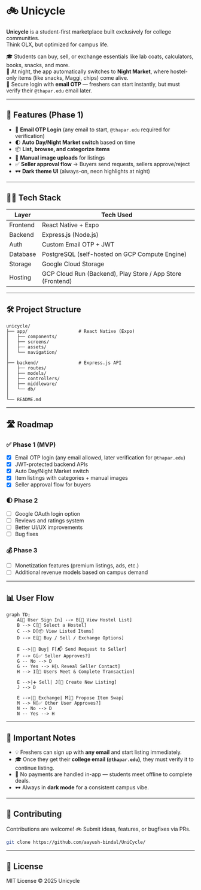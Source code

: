 # 🚲 Unicycle

**Unicycle** is a student-first marketplace built exclusively for college communities.  
Think OLX, but optimized for campus life.  

🎓 Students can buy, sell, or exchange essentials like lab coats, calculators, books, snacks, and more.  
🌙 At night, the app automatically switches to **Night Market**, where hostel-only items (like snacks, Maggi, chips) come alive.  
🔐 Secure login with **email OTP** — freshers can start instantly, but must verify their `@thapar.edu` email later.  

---

## 🚀 Features (Phase 1)

- 🔐 **Email OTP Login** (any email to start, `@thapar.edu` required for verification)  
- 🌓 **Auto Day/Night Market switch** based on time  
- 📦 **List, browse, and categorize items**  
- 📸 **Manual image uploads** for listings  
- ✅ **Seller approval flow** → Buyers send requests, sellers approve/reject  
- 🕶️ **Dark theme UI** (always-on, neon highlights at night)  

---

## 🧑‍💻 Tech Stack

| Layer       | Tech Used |
|-------------|-----------|
| Frontend    | React Native + Expo |
| Backend     | Express.js (Node.js) |
| Auth        | Custom Email OTP + JWT |
| Database    | PostgreSQL (self-hosted on GCP Compute Engine) |
| Storage     | Google Cloud Storage |
| Hosting     | GCP Cloud Run (Backend), Play Store / App Store (Frontend) |

---

## 🛠️ Project Structure

```
unicycle/
├── app/                   # React Native (Expo)
│   ├── components/
│   ├── screens/
│   ├── assets/
│   └── navigation/
│
├── backend/               # Express.js API
│   ├── routes/
│   ├── models/
│   ├── controllers/
│   ├── middleware/
│   └── db/
│
└── README.md
```

---

## 🛣️ Roadmap

### ✅ Phase 1 (MVP)
- [x] Email OTP login (any email allowed, later verification for `@thapar.edu`)  
- [x] JWT-protected backend APIs  
- [x] Auto Day/Night Market switch  
- [x] Item listings with categories + manual images  
- [x] Seller approval flow for buyers  

### 🌓 Phase 2
- [ ] Google OAuth login option  
- [ ] Reviews and ratings system  
- [ ] Better UI/UX improvements  
- [ ] Bug fixes  

### 💰 Phase 3
- [ ] Monetization features (premium listings, ads, etc.)  
- [ ] Additional revenue models based on campus demand  

---

## 📊 User Flow

```mermaid
graph TD;
    A[🔐 User Sign In] --> B[🏫 View Hostel List] 
    B --> C[🏢 Select a Hostel]
    C --> D[📦 View Listed Items]
    D --> E[🤝 Buy / Sell / Exchange Options]
    
    E -->|🛒 Buy| F[📬 Send Request to Seller]
    F --> G[✅ Seller Approves?]
    G -- No --> D
    G -- Yes --> H[📞 Reveal Seller Contact]
    H --> I[👥 Users Meet & Complete Transaction]

    E -->|➕ Sell| J[📝 Create New Listing]
    J --> D

    E -->|🔁 Exchange| M[🔄 Propose Item Swap]
    M --> N[✅ Other User Approves?]
    N -- No --> D
    N -- Yes --> H
```

---

## 🧠 Important Notes

* 💡 Freshers can sign up with **any email** and start listing immediately.
* 🎓 Once they get their **college email (`@thapar.edu`)**, they must verify it to continue listing.
* 🧾 No payments are handled in-app — students meet offline to complete deals.
* 🕶️ Always in **dark mode** for a consistent campus vibe.

---

## 🤝 Contributing

Contributions are welcome! 🚲 Submit ideas, features, or bugfixes via PRs.

```bash
git clone https://github.com/aayush-bindal/UniCycle/
```

---

## 📜 License

MIT License © 2025 Unicycle
